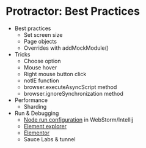 # Protractor: Best Practices

* Best practices
  *  Set screen size
  *  Page objects
  *  Overrides with addMockModule()
* Tricks
  * Choose option
  * Mouse hover
  * Right mouse button click
  * notIE function
  * browser.executeAsyncScript method
  * browser.ignoreSynchronization method
* Performance
  * Sharding
* Run & Debugging
  * [Node run configuration](https://github.com/angular/protractor/blob/master/docs/debugging.md#setting-up-webstorm-for-debugging) in WebStorm/Intellij
  * [Element explorer](https://github.com/angular/protractor/blob/master/docs/debugging.md#testing-out-protractor-interactively)
  * [Elementor](https://github.com/andresdominguez/elementor)
  * Sauce Labs & tunnel
  
